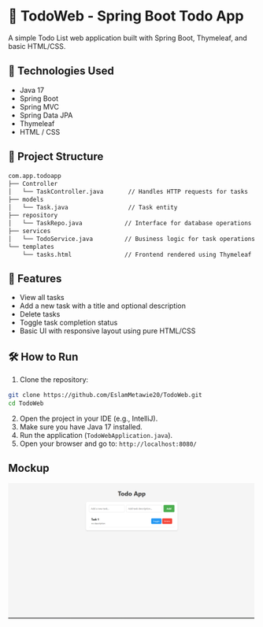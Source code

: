 # 📝 TodoWeb - Spring Boot Todo App

A simple Todo List web application built with Spring Boot, Thymeleaf, and basic HTML/CSS.

## 🔧 Technologies Used

- Java 17
- Spring Boot
- Spring MVC
- Spring Data JPA
- Thymeleaf
- HTML / CSS

## 📁 Project Structure

```
com.app.todoapp
├── Controller
│   └── TaskController.java       // Handles HTTP requests for tasks
├── models
│   └── Task.java                 // Task entity
├── repository
│   └── TaskRepo.java            // Interface for database operations
├── services
│   └── TodoService.java         // Business logic for task operations
└── templates
    └── tasks.html               // Frontend rendered using Thymeleaf
```

## 🚀 Features

- View all tasks
- Add a new task with a title and optional description
- Delete tasks
- Toggle task completion status
- Basic UI with responsive layout using pure HTML/CSS

## 🛠️ How to Run

1. Clone the repository:

```bash
git clone https://github.com/EslamMetawie20/TodoWeb.git
cd TodoWeb
```

2. Open the project in your IDE (e.g., IntelliJ).
3. Make sure you have Java 17 installed.
4. Run the application (`TodoWebApplication.java`).
5. Open your browser and go to: `http://localhost:8080/`

## Mockup

<img src="./qqq.png" alt="Mockup" style="max-width: 500px;">